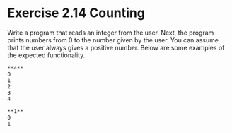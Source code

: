# Exercise 2.14 Counting

Write a program that reads an integer from the user. Next, the program prints numbers from 0 to the number given by the user. You can assume that the user always gives a positive number. Below are some examples of the expected functionality.

```plaintext
**4**
0
1
2
3
4
```

```plaintext
**1**
0
1
```
